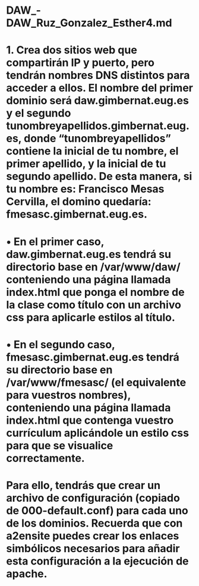 # DAW_-DAW_Ruz_Gonzalez_Esther4.md

# 1. Crea dos sitios web que compartirán IP y puerto, pero tendrán nombres DNS distintos para acceder a ellos. El nombre del primer dominio será daw.gimbernat.eug.es y el segundo tunombreyapellidos.gimbernat.eug.es, donde “tunombreyapellidos” contiene la inicial de tu nombre, el primer apellido, y la inicial de tu segundo apellido. De esta manera, si tu nombre es: Francisco Mesas Cervilla, el domino quedaría: fmesasc.gimbernat.eug.es.
# • En el primer caso, daw.gimbernat.eug.es tendrá su directorio base en /var/www/daw/ conteniendo una página llamada index.html que ponga el nombre de la clase como título con un archivo css para aplicarle estilos al título.
# • En el segundo caso, fmesasc.gimbernat.eug.es tendrá su directorio base en /var/www/fmesasc/ (el equivalente para vuestros nombres), conteniendo una página llamada index.html que contenga vuestro currículum aplicándole un estilo css para que se visualice correctamente.
# Para ello, tendrás que crear un archivo de configuración (copiado de 000-default.conf) para cada uno de los dominios. Recuerda que con a2ensite puedes crear los enlaces simbólicos necesarios para añadir esta configuración a la ejecución de apache.
